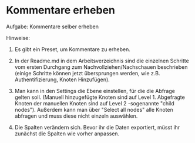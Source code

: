 # Kommentare erheben

Aufgabe: Kommentare selber erheben


Hinweise:

1. Es gibt ein Preset, um Kommentare zu erheben.
 
2. In der Readme.md in dem Arbeitsverzeichnis sind die einzelnen Schritte vom ersten Durchgang zum Nachvollziehen/Nachschauen beschrieben (einige Schritte können jetzt übersprungen werden, wie z.B. Authentifizierung, Knoten Hinzufügen).

2. Man kann in den Settings die Ebene einstellen, für die die Abfrage gelten soll. (Manuell hinzugefügte Knoten sind auf Level 1. Abgefragte Knoten der manuellen Knoten sind auf Level 2 -sogenannte "child nodes"). Außerdem kann man über "Select all nodes" alle Knoten abfragen und muss diese nicht einzeln auswählen.

3. Die Spalten verändern sich. Bevor ihr die Daten exportiert, müsst ihr zunächst die Spalten wie vorher anpassen.
